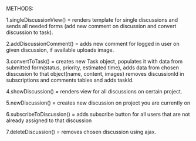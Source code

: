 METHODS:

1.singleDiscussionView() = renders template for single discussions and sends all needed forms
(add new comment on discussion and convert discussion to task).

2.addDiscussionComment() = adds new comment for logged in user on given discussion, if available uploads image.

3.convertToTask() = creates new Task object, populates it with data from submitted form(status, priority, estimated time),
adds data from chosen disscusion to that object(name, content, images)
removes discussionId in subscriptions and comments tables and adds taskId.

4.showDiscussion() = renders view for all discussions on certain project.

5.newDiscussion() = creates new discussion on project you are currently on

6.subscribeToDiscussion() = adds subscribe button for all users that are not already assigned to that
discussion

7.deleteDiscussion() = removes chosen discussion using ajax.
